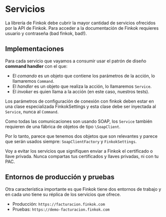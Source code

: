# Servicios

La librería de Finkok debe cubrir la mayor cantidad de servicios ofrecidos por la API de Finkok.
Para acceder a la documentación de Finkok requieres usuario y contraseña (bad finkok, bad!).

## Implementaciones

Para cada servicio que vayamos a consumir usar el patrón de diseño **command handler** con el que:
- El *comando* es un objeto que contiene los parámetros de la acción, lo llamaremos `Command`.
- El *handler* es un objeto que realiza la acción, lo llamaremos `Service`.
- El *invoker* es quien llama a la acción (en este caso, nuestros tests).

Los parámetros de configuración de conexión con finkok deben estar en una clase especializada FinkokSettings
y esta clase debe ser inyectada al `Service`, nunca al `Command`.

Como todas las comunicaciones son usando SOAP, los `Service` también requieren de una fábrica de
objetos de tipo `\SoapClient`.

Por lo tanto, parece que tenemos dos objetos que son relevantes y parece que serán usados siempre:
`SoapClientFactory` y `FinkokSettings`.

Voy a evitar los servicios que signifiquen enviar a Finkok el certificado o llave privada.
Nunca compartas tus certificados y llaves privadas, ni con tu PAC.

## Entornos de producción y pruebas

Otra característica importante es que Finkok tiene dos entornos de trabajo
y en cada uno tiene su réplica de los servicios que ofrece.

- Producción: `https://facturacion.finkok.com`
- Pruebas: `https://demo-facturacion.finkok.com`
